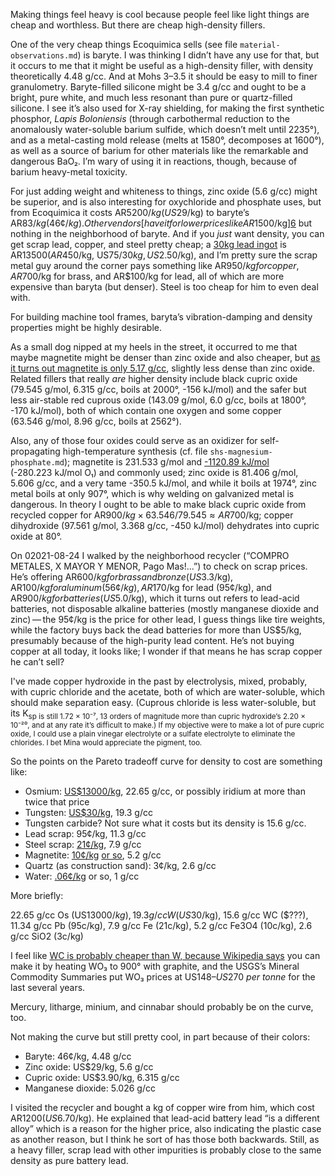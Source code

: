 Making things feel heavy is cool because people feel like light things
are cheap and worthless.  But there are cheap high-density fillers.

One of the very cheap things Ecoquimica sells (see file
`material-observations.md`) is baryte.  I was thinking I didn’t have
any use for that, but it occurs to me that it might be useful as a
high-density filler, with density theoretically
4.48 g/cc.  And at Mohs 3–3.5 it should be easy to mill to finer
granulometry.  Baryte-filled silicone might be 3.4 g/cc and ought to
be a bright, pure white, and much less resonant than pure or
quartz-filled silicone.  I see it’s also used for X-ray shielding, for
making the first synthetic phosphor, *Lapis Boloniensis* (through
carbothermal reduction to the anomalously water-soluble barium
sulfide, which doesn’t melt until 2235°), and as a metal-casting mold
release (melts at 1580°, decomposes at 1600°), as well as a source of
barium for other materials like the remarkable and dangerous BaO₂.
I’m wary of using it in reactions, though, because of barium
heavy-metal toxicity.

For just adding weight and whiteness to things, zinc oxide (5.6 g/cc)
might be superior, and is also interesting for oxychloride and
phosphate uses, but from Ecoquimica it costs AR$5200/kg (US$29/kg) to
baryte’s AR$83/kg (46¢/kg).  Other vendors [have it for lower prices
like AR$1500/kg][6] but nothing in the neighborhood of baryte.  And if
you *just* want density, you can get scrap lead, copper, and steel
pretty cheap; a [30kg lead ingot][7] is AR$13500 (AR$450/kg,
US$75/30kg, US$2.50/kg), and I’m pretty sure the scrap metal guy
around the corner pays something like AR$950/kg for copper, AR$700/kg
for brass, and AR$100/kg for lead, all of which are more expensive
than baryta (but denser).  Steel is too cheap for him to even deal
with.

[6]: https://articulo.mercadolibre.com.ar/MLA-931553518-oxido-de-zinc-x-1-kg-zona-oeste-_JM
[7]: https://articulo.mercadolibre.com.ar/MLA-756627512-plomo-puro-de-1era-calidad-en-lingotes-de-30-kg-_JM

For building machine tool frames, baryta’s vibration-damping and
density properties might be highly desirable.

As a small dog nipped at my heels in the street, it occurred to me
that maybe magnetite might be denser than zinc oxide and also cheaper,
but [as it turns out magnetite is only 5.17 g/cc][6], slightly less
dense than zinc oxide.  Related fillers that really *are* higher
density include black cupric oxide (79.545 g/mol, 6.315 g/cc, boils at
2000°, -156 kJ/mol) and the safer but less air-stable red cuprous
oxide (143.09 g/mol, 6.0 g/cc, boils at 1800°, -170 kJ/mol), both of
which contain one oxygen and some copper (63.546 g/mol, 8.96 g/cc,
boils at 2562°).

Also, any of those four oxides could serve as an oxidizer for
self-propagating high-temperature synthesis (cf. file
`shs-magnesium-phosphate.md`); magnetite is 231.533 g/mol and
[-1120.89 kJ/mol][7] (-280.223 kJ/mol O₁) and commonly used; zinc
oxide is 81.406 g/mol, 5.606 g/cc, and a very tame -350.5 kJ/mol, and
while it boils at 1974°, zinc metal boils at only 907°, which is why
welding on galvanized metal is dangerous.  In theory I ought to be
able to make black cupric oxide from recycled copper for AR$900/kg ×
63.546/79.545 ≈ AR$700/kg; copper dihydroxide (97.561 g/mol,
3.368 g/cc, -450 kJ/mol) dehydrates into cupric oxide at 80°.

[6]: https://en.wikipedia.org/wiki/Magnetite
[7]: https://webbook.nist.gov/cgi/cbook.cgi?ID=C1309382&Units=SI&Mask=2

On 02021-08-24 I walked by the neighborhood recycler (“COMPRO METALES,
X MAYOR Y MENOR, Pago Mas!...”) to check on scrap prices.  He’s
offering AR$600/kg for brass and bronze (US$3.3/kg), AR$100/kg for
aluminum (56¢/kg), AR$170/kg for lead (95¢/kg), and AR$900/kg for
batteries (US$5.0/kg), which it turns out refers to lead-acid
batteries, not disposable alkaline batteries (mostly manganese dioxide
and zinc) — the 95¢/kg is the price for other lead, I guess things
like tire weights, while the factory buys back the dead batteries for
more than US$5/kg, presumably because of the high-purity lead content.
He’s not buying copper at all today, it looks like; I wonder if that
means he has scrap copper he can’t sell?

I've made copper hydroxide in the past by electrolysis, mixed,
probably, with cupric chloride and the acetate, both of which are
water-soluble, which should make separation easy.  (Cuprous chloride
is less water-soluble, but its K<sub>sp</sp> is still 1.72 × 10⁻⁷, 13
orders of magnitude more than cupric hydroxide’s 2.20 × 10⁻²⁰, and at
any rate it’s difficult to make.)  If my objective were to make a lot
of pure cupric oxide, I could use a plain vinegar electrolyte or a
sulfate electrolyte to eliminate the chlorides.  I bet Mina would
appreciate the pigment, too.

So the points on the Pareto tradeoff curve for density to cost are
something like:

- Osmium: [US$13000/kg][8], 22.65 g/cc, or possibly iridium at more
  than twice that price
- Tungsten: [US$30/kg][9], 19.3 g/cc
- Tungsten carbide?  Not sure what it costs but its density is 15.6 g/cc.
- Lead scrap: 95¢/kg, 11.3 g/cc
- Steel scrap: [21¢/kg][10], 7.9 g/cc
- Magnetite: [10¢/kg][11] [or so][12], 5.2 g/cc
- Quartz (as construction sand): 3¢/kg, 2.6 g/cc
- Water: [.06¢/kg][22] or so, 1 g/cc

[8]: https://www.metalary.com/osmium-price/
[9]: https://www.metalary.com/tungsten-price/
[10]: https://www.usgs.gov/centers/nmic/iron-and-steel-scrap-statistics-and-information
[11]: https://www.usgs.gov/centers/nmic/iron-ore-statistics-and-information
[12]: https://stockhead.com.au/resources/barry-fitzgerald-why-magnetite-is-hot-and-whos-making-it/
[22]: http://www.scientificamerican.com/article/israel-proves-the-desalination-era-is-here/

More briefly:

22.65 g/cc Os (US$13000/kg), 19.3 g/cc W (US$30/kg), 15.6 g/cc WC
($???), 11.34 g/cc Pb (95c/kg), 7.9 g/cc Fe (21c/kg), 5.2 g/cc Fe3O4
(10c/kg), 2.6 g/cc SiO2 (3c/kg)

I feel like [WC is probably cheaper than W, because Wikipedia
says][23] you can make it by heating WO₃ to 900° with graphite, and
the USGS’s Mineral Commodity Summaries put WO₃ prices at US$148–US$270
*per tonne* for the last several years.

[23]: https://en.wikipedia.org/wiki/Tungsten_carbide

Mercury, litharge, minium, and cinnabar should
probably be on the curve, too.

Not making the curve but still pretty cool, in part because of their
colors:

- Baryte: 46¢/kg, 4.48 g/cc
- Zinc oxide: US$29/kg, 5.6 g/cc
- Cupric oxide: US$3.90/kg, 6.315 g/cc
- Manganese dioxide: 5.026 g/cc

I visited the recycler and bought a kg of copper wire from him, which
cost AR$1200 (US$6.70/kg).  He explained that lead-acid battery lead
“is a different alloy” which is a reason for the higher price, also
indicating the plastic case as another reason, but I think he sort of
has those both backwards.  Still, as a heavy filler, scrap lead with
other impurities is probably close to the same density as pure battery
lead.


